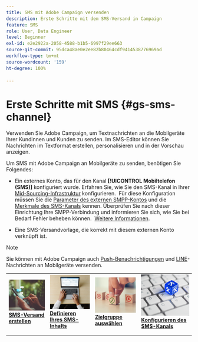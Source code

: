 ```yaml
---
title: SMS mit Adobe Campaign versenden
description: Erste Schritte mit dem SMS-Versand in Campaign
feature: SMS
role: User, Data Engineer
level: Beginner
exl-id: e2e2922a-2058-4588-b1b5-6997f29ee663
source-git-commit: 95dca48ae0e2ee82b80464cdf9414538776969ad
workflow-type: tm+mt
source-wordcount: '159'
ht-degree: 100%

---
```


# Erste Schritte mit SMS {#gs-sms-channel}

Verwenden Sie Adobe Campaign, um Textnachrichten an die Mobilgeräte Ihrer Kundinnen und Kunden zu senden. Im SMS-Editor können Sie Nachrichten im Textformat erstellen, personalisieren und in der Vorschau anzeigen.

Um SMS mit Adobe Campaign an Mobilgeräte zu senden, benötigen Sie Folgendes:

* Ein externes Konto, das für den Kanal **[!UICONTROL Mobiltelefon (SMS)]** konfiguriert wurde. Erfahren Sie, wie Sie den SMS-Kanal in Ihrer [Mid-Sourcing-Infrastruktur](sms-mid-sourcing.md) konfigurieren.  Für diese Konfiguration müssen Sie die [Parameter des externen SMPP-Kontos](smpp-external-account.md) und die [Merkmale des SMS-Kanals](sms-channel.md) kennen.
Überprüfen Sie nach dieser Einrichtung Ihre SMPP-Verbindung und informieren Sie sich, wie Sie bei Bedarf Fehler beheben können.  [Weitere Informationen](smpp-connection.md).

* Eine SMS-Versandvorlage, die korrekt mit diesem externen Konto verknüpft ist.


>[!NOTE]
>
>Sie können mit Adobe Campaign auch [Push-Benachrichtigungen](../push.md) und [LINE](../line.md)-Nachrichten an Mobilgeräte versenden.


<table style="table-layout:fixed"><tr style="border: 0;">
<td>
<a href="create-sms.md">
<img alt="SMS erstellen" src="../../assets/do-not-localize/sms-sending.jpg">
</a>
<div><a href="create-sms.md"><strong>SMS-Versand erstellen</strong>
</div>
<p>
</td>
<td>
<a href="sms-content.md">
<img alt="SMS-Inhalt" src="../../assets/do-not-localize/sms-create.jpeg">
</a>
<div>
<a href="sms-content.md"><strong>Definieren Ihres SMS-Inhalts</strong></a>
</div>
<p></td>
<td>
<a href="sms-audience.md">
<img alt="SMS-Zielgruppe" src="../../assets/do-not-localize/sms-opt-out.jpg">
</a>
<div>
<a href="sms-audience.md"><strong>Zielgruppe auswählen</strong></a>
</div>
<p>
</td>
<td>
<a href="smpp-external-account.md">
<img alt="SMS-Konfiguration" src="../../assets/do-not-localize/sms-config.jpg">
</a>
<div>
<a href="smpp-external-account.md"><strong>Konfigurieren des SMS-Kanals</strong></a>
</div>
<p>
</td>
</tr></table>
